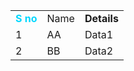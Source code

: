 <table><tbody><tr><td><div><span style="color: rgb(0, 216, 255)"><strong>S no</strong></span><span style="background-color: rgb(255, 0, 221)"><span style="color: rgb(0, 216, 255)"><strong>​</strong></span></span></div></td><td><div>Name</div></td><td><div><strong>Details</strong></div></td></tr><tr><td><div>1</div></td><td><div>AA</div></td><td><div>Data1</div></td></tr><tr><td><div>2</div></td><td><div>BB</div></td><td><div>Data2</div></td></tr></tbody></table>